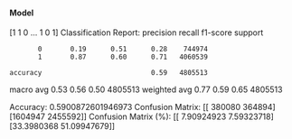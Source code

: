 #### Model
[1 1 0 ... 1 0 1]
Classification Report:
              precision    recall  f1-score   support

           0       0.19      0.51      0.28    744974
           1       0.87      0.60      0.71   4060539

    accuracy                           0.59   4805513
   macro avg       0.53      0.56      0.50   4805513
weighted avg       0.77      0.59      0.65   4805513

Accuracy: 0.5900872601946973
Confusion Matrix:
[[ 380080  364894]
 [1604947 2455592]]
Confusion Matrix (%):
[[ 7.90924923  7.59323718]
 [33.3980368  51.09947679]]
